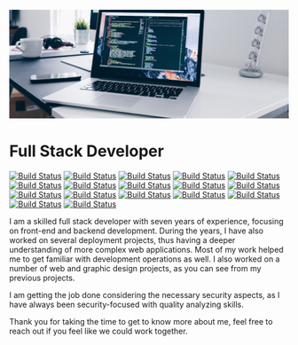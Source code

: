 ![](https://github.com/ramsingh22/RamSingh/blob/main/header.jpg?raw=true)

# Full Stack Developer
 
[![Build Status](https://img.shields.io/badge/-Full_Stack_Development-brightgreen)](http://quickeffort.com)
[![Build Status](https://img.shields.io/badge/-Web_Development-lightgray)](http://quickeffort.com)
[![Build Status](https://img.shields.io/badge/-Web_Designing-9cf)](http://quickeffort.com)
[![Build Status](https://img.shields.io/badge/-Graphic_Designing-0c3ca7)](http://quickeffort.com)
[![Build Status](https://img.shields.io/badge/-React_Js-brightgreen)](http://quickeffort.com)
[![Build Status](https://img.shields.io/badge/-Node_Js-green)](http://quickeffort.com)
[![Build Status](https://img.shields.io/badge/-Javascript-yellowgreen)](http://quickeffort.com)
[![Build Status](https://img.shields.io/badge/-AWS-yellow)](http://quickeffort.com)
[![Build Status](https://img.shields.io/badge/-S3-orange)](http://quickeffort.com)
[![Build Status](https://img.shields.io/badge/-iOS_App-blueviolet)](http://quickeffort.com)
[![Build Status](https://img.shields.io/badge/-Android_App-ff69b4)](http://quickeffort.com)
[![Build Status](https://img.shields.io/badge/-PHP-blue)](http://quickeffort.com)
[![Build Status](https://img.shields.io/badge/-Wordpress-lightgray)](http://quickeffort.com)
[![Build Status](https://img.shields.io/badge/-Redis-red)](http://quickeffort.com)
[![Build Status](https://img.shields.io/badge/-CakePHP-brightgreen)](http://quickeffort.com)
[![Build Status](https://img.shields.io/badge/-Yii2-blueviolet)](http://quickeffort.com)
[![Build Status](https://img.shields.io/badge/-jQuery-9cf)](http://quickeffort.com)

I am a skilled full stack developer with seven years of experience, focusing on front-end and backend development. During the years, I have also worked on several deployment projects, thus having a deeper understanding of more complex web applications. Most of my work helped me to get familiar with development operations as well. I also worked on a number of web and graphic design projects, as you can see from my previous projects.

I am getting the job done considering the necessary security aspects, as I have always been security-focused with quality analyzing skills.

Thank you for taking the time to get to know more about me, feel free to reach out if you feel like we could work together.

